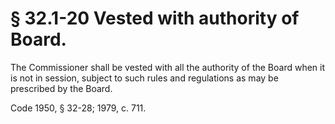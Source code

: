 # § 32.1-20 Vested with authority of Board.

<p>The Commissioner shall be vested with all the authority of the Board when it is not in session, subject to such rules and regulations as may be prescribed by the Board.</p><p>Code 1950, § 32-28; 1979, c. 711.</p>